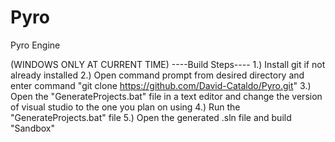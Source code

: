 # Pyro
Pyro Engine

(WINDOWS ONLY AT CURRENT TIME)
----Build Steps----
1.) Install git if not already installed
2.) Open command prompt from desired directory and enter command "git clone https://github.com/David-Cataldo/Pyro.git"
3.) Open the "GenerateProjects.bat" file in a text editor and change the version of visual studio to the one you plan on using
4.) Run the "GenerateProjects.bat" file 
5.) Open the generated .sln file and build "Sandbox"

